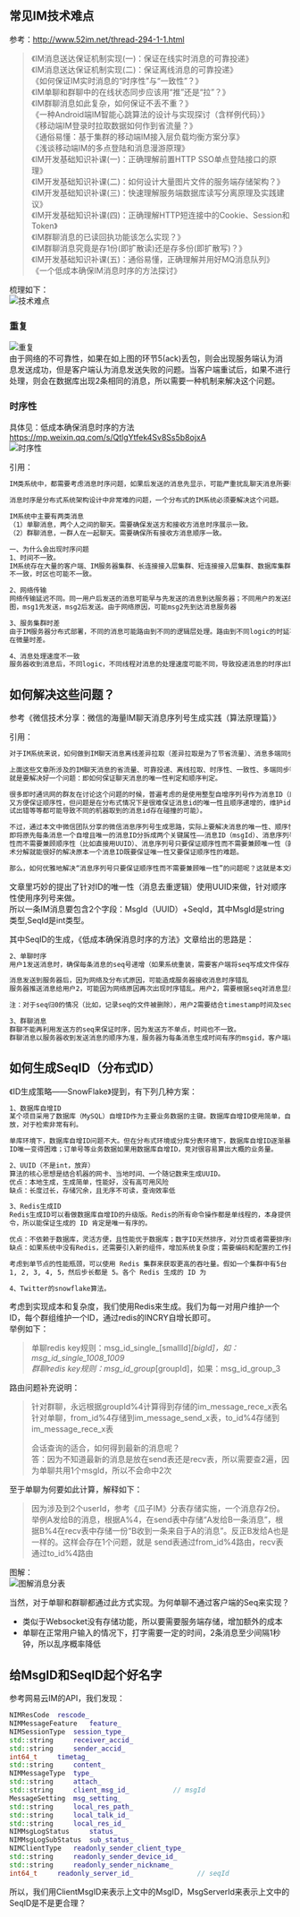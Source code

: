 ## 常见IM技术难点
参考：http://www.52im.net/thread-294-1-1.html
>《IM消息送达保证机制实现(一)：保证在线实时消息的可靠投递》  
>《IM消息送达保证机制实现(二)：保证离线消息的可靠投递》  
>《如何保证IM实时消息的“时序性”与“一致性”？》  
>《IM单聊和群聊中的在线状态同步应该用“推”还是“拉”？》  
>《IM群聊消息如此复杂，如何保证不丢不重？》  
>《一种Android端IM智能心跳算法的设计与实现探讨（含样例代码）》  
>《移动端IM登录时拉取数据如何作到省流量？》  
>《通俗易懂：基于集群的移动端IM接入层负载均衡方案分享》  
>《浅谈移动端IM的多点登陆和消息漫游原理》  
>《IM开发基础知识补课(一)：正确理解前置HTTP SSO单点登陆接口的原理》  
>《IM开发基础知识补课(二)：如何设计大量图片文件的服务端存储架构？》  
>《IM开发基础知识补课(三)：快速理解服务端数据库读写分离原理及实践建议》  
>《IM开发基础知识补课(四)：正确理解HTTP短连接中的Cookie、Session和Token》  
>《IM群聊消息的已读回执功能该怎么实现？》  
>《IM群聊消息究竟是存1份(即扩散读)还是存多份(即扩散写)？》  
>《IM开发基础知识补课(五)：通俗易懂，正确理解并用好MQ消息队列》  
>《一个低成本确保IM消息时序的方法探讨》  

梳理如下：  
![技术难点](https://raw.githubusercontent.com/xmcy0011/CoffeeChat/master/images/im-tec-difficulty.png)

### 重复  
![重复](https://raw.githubusercontent.com/xmcy0011/CoffeeChat/master/images/seq-c2c.png)  
由于网络的不可靠性，如果在如上图的环节5(ack)丢包，则会出现服务端认为消息发送成功，但是客户端认为消息发送失败的问题。当客户端重试后，如果不进行处理，则会在数据库出现2条相同的消息，所以需要一种机制来解决这个问题。

### 时序性  
具体见：低成本确保消息时序的方法 https://mp.weixin.qq.com/s/QtlgYtfek4Sv8Ss5b8ojxA  
![时序性](https://raw.githubusercontent.com/xmcy0011/CoffeeChat/master/images/640.png)

引用：
```bash
IM类系统中，都需要考虑消息时序问题，如果后发送的消息先显示，可能严重扰乱聊天消息所要表达的意义。

消息时序是分布式系统架构设计中非常难的问题，一个分布式的IM系统必须要解决这个问题。

IM系统中主要有两类消息
（1）单聊消息，两个人之间的聊天。需要确保发送方和接收方消息时序展示一致。
（2）群聊消息，一群人在一起聊天。需要确保所有接收方消息顺序一致。

一、为什么会出现时序问题
1、时间不一致。
IM系统存在大量的客户端、IM服务器集群、长连接接入层集群、短连接接入层集群、数据库集群，这些应用分布在不同的机器上，时间很可能
不一致，时区也可能不一致。

2、网络传输
网络传输延迟不同。同一用户后发送的消息可能早与先发送的消息到达服务器；不同用户的发送的消息到达服务器的延时差异可能更大。如下
图，msg1先发送，msg2后发送。由于网络原因，可能msg2先到达消息服务器

3、服务集群时差
由于IM服务器分布式部署，不同的消息可能路由到不同的逻辑层处理。路由到不同logic的时延不同（尤其是跨机房），且不同logic之间存
在微量时差。

4、消息处理速度不一致
服务器收到消息后，不同logic，不同线程对消息的处理速度可能不同，导致投递消息的时序出现错乱。
```

## 如何解决这些问题？  
参考《微信技术分享：微信的海量IM聊天消息序列号生成实践（算法原理篇）》

引用：
```bash
对于IM系统来说，如何做到IM聊天消息离线差异拉取（差异拉取是为了节省流量）、消息多端同步、消息顺序保证等，是典型的IM技术难点。

上面这些文章所涉及的IM聊天消息的省流量、可靠投递、离线拉取、时序性、一致性、多端同步等等问题，总结下来其实
就是要解决好一个问题：即如何保证聊天消息的唯一性判定和顺序判定。

很多即时通讯网的群友在讨论这个问题的时候，普遍考虑的是使用整型自增序列号作为消息ID（即MsgId）：这样既能保证消息的唯一性
又方便保证顺序性，但问题是在分布式情况下是很难保证消息id的唯一性且顺序递增的，维护id生成的一致性难度太大了（网络延迟、调
试出错等等都可能导致不同的机器取到的消息id存在碰撞的可能）。

不过，通过本文中微信团队分享的微信消息序列号生成思路，实际上要解决消息的唯一性、顺序性问题，可以将一个技术点分解成两个：
即将原先每条消息一个自增且唯一的消息ID分拆成两个关键属性——消息ID（msgId）、消息序列号（seqId），即消息ID只要保证唯一
性而不需要兼顾顺序性（比如直接用UUID）、消息序列号只要保证顺序性而不需要兼顾唯一性（就像本文中微信的思路一样），这样的技
术分解就能很好的解决原本一个消息ID既要保证唯一性又要保证顺序性的难题。

那么，如何优雅地解决“消息序列号只要保证顺序性而不需要兼顾唯一性”的问题呢？这就是本文所要分享的内容，强烈建议深入理解和阅读。 
```



文章里巧妙的提出了针对ID的唯一性（消息去重逻辑）使用UUID来做，针对顺序性使用序列号来做。  
所以一条IM消息要包含2个字段：MsgId（UUID）+SeqId，其中MsgId是string类型,SeqId是int类型。  

其中SeqID的生成，《低成本确保消息时序的方法》文章给出的思路是：  
```txt
2、单聊时序
用户1发送消息时，确保每条消息的seq号递增（如果系统重装，需要客户端将seq写成文件保存，重装后能够继续seq递增）。

消息发送到服务器后，因为网络及分布式原因，可能造成服务器接收消息时序错乱
服务器推送消息给用户2，可能因为网络原因再次出现时序错乱。用户2，需要根据seq对消息显示时序进行修正。

注：对于seq归0的情况（比如，记录seq的文件被删除），用户2需要结合timestamp时间及seq，共同判断消息时序

3、群聊消息
群聊不能再利用发送方的seq来保证时序，因为发送方不单点，时间也不一致。
群聊消息以服务器收到发送消息的顺序为准，服务器为每条消息生成时间有序的msgid，客户端以msgid大小顺序来排序即可。
```

## 如何生成SeqID（分布式ID）
《ID生成策略——SnowFlake》提到，有下列几种方案：
```txt
1、数据库自增ID
某个项目采用了数据库（MySQL）自增ID作为主要业务数据的主键。数据库自增ID使用简单，自动编号，速度快，而且是增量增长，按顺序存
放，对于检索非常有利。

单库环境下，数据库自增ID问题不大。但在分布式环境或分库分表环境下，数据库自增ID逐渐暴露出一些问题。例如，分库分表的情况下保证
ID唯一变得困难；订单号等业务数据如果用数据库自增ID，竞对很容易算出大概的业务量。

2、UUID（不是int，放弃）
算法的核心思想是结合机器的网卡、当地时间、一个随记数来生成UUID。
优点：本地生成，生成简单，性能好，没有高可用风险
缺点：长度过长，存储冗余，且无序不可读，查询效率低

3、Redis生成ID
Redis生成ID可以看做数据库自增ID的升级版。Redis的所有命令操作都是单线程的，本身提供像 incr 和 increby 这样的自增原子命
令，所以能保证生成的 ID 肯定是唯一有序的。

优点：不依赖于数据库，灵活方便，且性能优于数据库；数字ID天然排序，对分页或者需要排序的结果很有帮助。
缺点：如果系统中没有Redis，还需要引入新的组件，增加系统复杂度；需要编码和配置的工作量比较大。

考虑到单节点的性能瓶颈，可以使用 Redis 集群来获取更高的吞吐量。假如一个集群中有5台 Redis。可以初始化每台 Redis 的值分别是
1, 2, 3, 4, 5，然后步长都是 5。各个 Redis 生成的 ID 为

4、Twitter的snowflake算法。
```

考虑到实现成本和复杂度，我们使用Redis来生成。我们为每一对用户维护一个ID，每个群组维护一个ID，通过redis的INCRY自增长即可。  
举例如下：
> 单聊redis key规则：msg_id_single_[smallId]_[bigId]，如：msg_id_single_1008_1009  
> 群聊redis key规则：msg_id_group_[groupId]，如果：msg_id_group_3  

路由问题补充说明：
> 针对群聊，永远根据groupId%4计算得到存储的im_message_rece_x表名  
> 针对单聊，from_id%4存储到im_message_send_x表，to_id%4存储到im_message_rece_x表  
> 
> 会话查询的适合，如何得到最新的消息呢？  
> 答：因为不知道最新的消息是放在send表还是recv表，所以需要查2遍，因为单聊共用1个msgId，所以不会命中2次

至于单聊为何要如此计算，解释如下：
> 因为涉及到2个userId，参考《瓜子IM》分表存储实施，一个消息存2份。举例A发给B的消息，根据A%4，在send表中存储“A发给B一条消息”，根据B%4在recv表中存储一份“B收到一条来自于A的消息”。反正B发给A也是一样的。这样会存在1个问题，就是
> send表通过from_id%4路由，recv表通过to_id%4路由

图解：  
![图解消息分表](https://raw.githubusercontent.com/xmcy0011/CoffeeChat/master/images/图解消息分表存储.png)

当然，对于单聊和群聊都通过此方式实现。为何单聊不通过客户端的Seq来实现？  
- 类似于Websocket没有存储功能，所以要需要服务端存储，增加额外的成本  
- 单聊在正常用户输入的情况下，打字需要一定的时间，2条消息至少间隔1秒钟，所以乱序概率降低

## 给MsgID和SeqID起个好名字
参考网易云IM的API，我们发现：
```c++
NIMResCode 	rescode_
NIMMessageFeature 	feature_
NIMSessionType 	session_type_
std::string 	receiver_accid_
std::string 	sender_accid_
int64_t 	timetag_
std::string 	content_
NIMMessageType 	type_
std::string 	attach_
std::string 	client_msg_id_           // msgId
MessageSetting 	msg_setting_
std::string 	local_res_path_
std::string 	local_talk_id_
std::string 	local_res_id_
NIMMsgLogStatus 	status_
NIMMsgLogSubStatus 	sub_status_
NIMClientType 	readonly_sender_client_type_
std::string 	readonly_sender_device_id_ 
std::string 	readonly_sender_nickname_
int64_t 	readonly_server_id_                // seqId
```

所以，我们用ClientMsgID来表示上文中的MsgID，MsgServerId来表示上文中的SeqID是不是更合理？